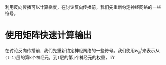 利用反向传播可以计算梯度，在讨论反向传播前，我们先重新约定神经网络的一些符号。
# 使用矩阵快速计算输出

在讨论反向传播前，我们先重新约定神经网络的一些符号。我们使用$w_{jk}^l$来表示从`(l-1)`层的第k个神经元，到`l`层的第`j`个神经元的权重，li'r